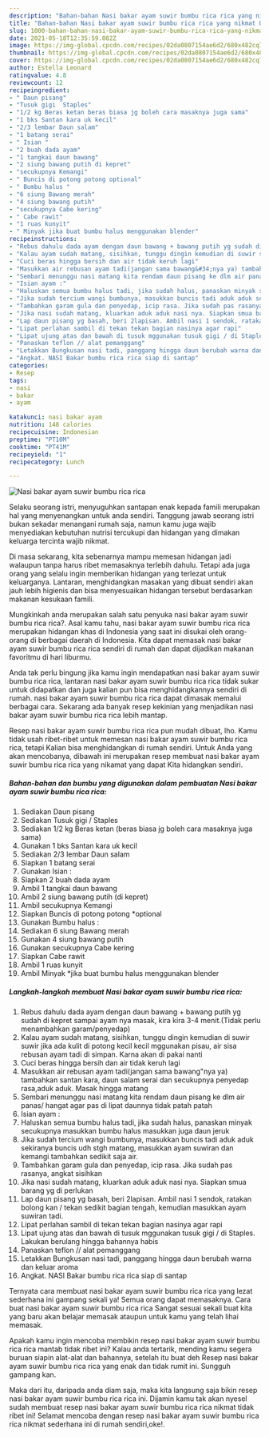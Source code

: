```yaml
---
description: "Bahan-bahan Nasi bakar ayam suwir bumbu rica rica yang nikmat Untuk Jualan"
title: "Bahan-bahan Nasi bakar ayam suwir bumbu rica rica yang nikmat Untuk Jualan"
slug: 1000-bahan-bahan-nasi-bakar-ayam-suwir-bumbu-rica-rica-yang-nikmat-untuk-jualan
date: 2021-05-18T12:35:59.082Z
image: https://img-global.cpcdn.com/recipes/02da0807154ae6d2/680x482cq70/nasi-bakar-ayam-suwir-bumbu-rica-rica-foto-resep-utama.jpg
thumbnail: https://img-global.cpcdn.com/recipes/02da0807154ae6d2/680x482cq70/nasi-bakar-ayam-suwir-bumbu-rica-rica-foto-resep-utama.jpg
cover: https://img-global.cpcdn.com/recipes/02da0807154ae6d2/680x482cq70/nasi-bakar-ayam-suwir-bumbu-rica-rica-foto-resep-utama.jpg
author: Estella Leonard
ratingvalue: 4.8
reviewcount: 12
recipeingredient:
- " Daun pisang"
- "Tusuk gigi  Staples"
- "1/2 kg Beras ketan beras biasa jg boleh cara masaknya juga sama"
- "1 bks Santan kara uk kecil"
- "2/3 lembar Daun salam"
- "1 batang serai"
- " Isian "
- "2 buah dada ayam"
- "1 tangkai daun bawang"
- "2 siung bawang putih di kepret"
- "secukupnya Kemangi"
- " Buncis di potong potong optional"
- " Bumbu halus "
- "6 siung Bawang merah"
- "4 siung bawang putih"
- "secukupnya Cabe kering"
- " Cabe rawit"
- "1 ruas kunyit"
- " Minyak jika buat bumbu halus menggunakan blender"
recipeinstructions:
- "Rebus dahulu dada ayam dengan daun bawang + bawang putih yg sudah di kepret sampai ayam nya masak, kira kira 3-4 menit.(Tidak perlu menambahkan garam/penyedap)"
- "Kalau ayam sudah matang, sisihkan, tunggu dingin kemudian di suwir suwir jika ada kulit di potong kecil kecil mggunakan pisau, air sisa rebusan ayam tadi di simpan. Karna akan di pakai nanti"
- "Cuci beras hingga bersih dan air tidak keruh lagi"
- "Masukkan air rebusan ayam tadi(jangan sama bawang&#34;nya ya) tambahkan santan kara, daun salam serai dan secukupnya penyedap rasa,aduk aduk. Masak hingga matang"
- "Sembari menunggu nasi matang kita rendam daun pisang ke dlm air panas/ hangat agar pas di lipat daunnya tidak patah patah"
- "Isian ayam :"
- "Haluskan semua bumbu halus tadi, jika sudah halus, panaskan minyak secukupnya masukkan bumbu halus masukkan juga daun jeruk"
- "Jika sudah tercium wangi bumbunya, masukkan buncis tadi aduk aduk sekiranya buncis udh stgh matang, masukkan ayam suwiran dan kemangi tambahkan sedikit saja air."
- "Tambahkan garam gula dan penyedap, icip rasa. Jika sudah pas rasanya, angkat sisihkan"
- "Jika nasi sudah matang, kluarkan aduk aduk nasi nya. Siapkan smua barang yg di perlukan"
- "Lap daun pisang yg basah, beri 2lapisan. Ambil nasi 1 sendok, ratakan bolong kan / tekan sedikit bagian tengah, kemudian masukkan ayam suwiran tadi."
- "Lipat perlahan sambil di tekan tekan bagian nasinya agar rapi"
- "Lipat ujung atas dan bawah di tusuk mggunakan tusuk gigi / di Staples. Lakukan berulang hingga bahannya habis"
- "Panaskan teflon // alat pemanggang"
- "Letakkan Bungkusan nasi tadi, panggang hingga daun berubah warna dan keluar aroma"
- "Angkat. NASI Bakar bumbu rica rica siap di santap"
categories:
- Resep
tags:
- nasi
- bakar
- ayam

katakunci: nasi bakar ayam 
nutrition: 148 calories
recipecuisine: Indonesian
preptime: "PT10M"
cooktime: "PT41M"
recipeyield: "1"
recipecategory: Lunch

---
```



![Nasi bakar ayam suwir bumbu rica rica](https://img-global.cpcdn.com/recipes/02da0807154ae6d2/680x482cq70/nasi-bakar-ayam-suwir-bumbu-rica-rica-foto-resep-utama.jpg)

Selaku seorang istri, menyuguhkan santapan enak kepada famili merupakan hal yang menyenangkan untuk anda sendiri. Tanggung jawab seorang istri bukan sekadar menangani rumah saja, namun kamu juga wajib menyediakan kebutuhan nutrisi tercukupi dan hidangan yang dimakan keluarga tercinta wajib nikmat.

Di masa  sekarang, kita sebenarnya mampu memesan hidangan jadi walaupun tanpa harus ribet memasaknya terlebih dahulu. Tetapi ada juga orang yang selalu ingin memberikan hidangan yang terlezat untuk keluarganya. Lantaran, menghidangkan masakan yang dibuat sendiri akan jauh lebih higienis dan bisa menyesuaikan hidangan tersebut berdasarkan makanan kesukaan famili. 



Mungkinkah anda merupakan salah satu penyuka nasi bakar ayam suwir bumbu rica rica?. Asal kamu tahu, nasi bakar ayam suwir bumbu rica rica merupakan hidangan khas di Indonesia yang saat ini disukai oleh orang-orang di berbagai daerah di Indonesia. Kita dapat memasak nasi bakar ayam suwir bumbu rica rica sendiri di rumah dan dapat dijadikan makanan favoritmu di hari liburmu.

Anda tak perlu bingung jika kamu ingin mendapatkan nasi bakar ayam suwir bumbu rica rica, lantaran nasi bakar ayam suwir bumbu rica rica tidak sukar untuk didapatkan dan juga kalian pun bisa menghidangkannya sendiri di rumah. nasi bakar ayam suwir bumbu rica rica dapat dimasak memalui berbagai cara. Sekarang ada banyak resep kekinian yang menjadikan nasi bakar ayam suwir bumbu rica rica lebih mantap.

Resep nasi bakar ayam suwir bumbu rica rica pun mudah dibuat, lho. Kamu tidak usah ribet-ribet untuk memesan nasi bakar ayam suwir bumbu rica rica, tetapi Kalian bisa menghidangkan di rumah sendiri. Untuk Anda yang akan mencobanya, dibawah ini merupakan resep membuat nasi bakar ayam suwir bumbu rica rica yang nikamat yang dapat Kita hidangkan sendiri.

<!--inarticleads1-->

##### Bahan-bahan dan bumbu yang digunakan dalam pembuatan Nasi bakar ayam suwir bumbu rica rica:

1. Sediakan  Daun pisang
1. Sediakan Tusuk gigi / Staples
1. Sediakan 1/2 kg Beras ketan (beras biasa jg boleh cara masaknya juga sama)
1. Gunakan 1 bks Santan kara uk kecil
1. Sediakan 2/3 lembar Daun salam
1. Siapkan 1 batang serai
1. Gunakan  Isian :
1. Siapkan 2 buah dada ayam
1. Ambil 1 tangkai daun bawang
1. Ambil 2 siung bawang putih (di kepret)
1. Ambil secukupnya Kemangi
1. Siapkan  Buncis di potong potong *optional
1. Gunakan  Bumbu halus :
1. Sediakan 6 siung Bawang merah
1. Gunakan 4 siung bawang putih
1. Gunakan secukupnya Cabe kering
1. Siapkan  Cabe rawit
1. Ambil 1 ruas kunyit
1. Ambil  Minyak *jika buat bumbu halus menggunakan blender




<!--inarticleads2-->

##### Langkah-langkah membuat Nasi bakar ayam suwir bumbu rica rica:

1. Rebus dahulu dada ayam dengan daun bawang + bawang putih yg sudah di kepret sampai ayam nya masak, kira kira 3-4 menit.(Tidak perlu menambahkan garam/penyedap)
1. Kalau ayam sudah matang, sisihkan, tunggu dingin kemudian di suwir suwir jika ada kulit di potong kecil kecil mggunakan pisau, air sisa rebusan ayam tadi di simpan. Karna akan di pakai nanti
1. Cuci beras hingga bersih dan air tidak keruh lagi
1. Masukkan air rebusan ayam tadi(jangan sama bawang&#34;nya ya) tambahkan santan kara, daun salam serai dan secukupnya penyedap rasa,aduk aduk. Masak hingga matang
1. Sembari menunggu nasi matang kita rendam daun pisang ke dlm air panas/ hangat agar pas di lipat daunnya tidak patah patah
1. Isian ayam :
1. Haluskan semua bumbu halus tadi, jika sudah halus, panaskan minyak secukupnya masukkan bumbu halus masukkan juga daun jeruk
1. Jika sudah tercium wangi bumbunya, masukkan buncis tadi aduk aduk sekiranya buncis udh stgh matang, masukkan ayam suwiran dan kemangi tambahkan sedikit saja air.
1. Tambahkan garam gula dan penyedap, icip rasa. Jika sudah pas rasanya, angkat sisihkan
1. Jika nasi sudah matang, kluarkan aduk aduk nasi nya. Siapkan smua barang yg di perlukan
1. Lap daun pisang yg basah, beri 2lapisan. Ambil nasi 1 sendok, ratakan bolong kan / tekan sedikit bagian tengah, kemudian masukkan ayam suwiran tadi.
1. Lipat perlahan sambil di tekan tekan bagian nasinya agar rapi
1. Lipat ujung atas dan bawah di tusuk mggunakan tusuk gigi / di Staples. Lakukan berulang hingga bahannya habis
1. Panaskan teflon // alat pemanggang
1. Letakkan Bungkusan nasi tadi, panggang hingga daun berubah warna dan keluar aroma
1. Angkat. NASI Bakar bumbu rica rica siap di santap




Ternyata cara membuat nasi bakar ayam suwir bumbu rica rica yang lezat sederhana ini gampang sekali ya! Semua orang dapat memasaknya. Cara buat nasi bakar ayam suwir bumbu rica rica Sangat sesuai sekali buat kita yang baru akan belajar memasak ataupun untuk kamu yang telah lihai memasak.

Apakah kamu ingin mencoba membikin resep nasi bakar ayam suwir bumbu rica rica mantab tidak ribet ini? Kalau anda tertarik, mending kamu segera buruan siapin alat-alat dan bahannya, setelah itu buat deh Resep nasi bakar ayam suwir bumbu rica rica yang enak dan tidak rumit ini. Sungguh gampang kan. 

Maka dari itu, daripada anda diam saja, maka kita langsung saja bikin resep nasi bakar ayam suwir bumbu rica rica ini. Dijamin kamu tak akan nyesel sudah membuat resep nasi bakar ayam suwir bumbu rica rica nikmat tidak ribet ini! Selamat mencoba dengan resep nasi bakar ayam suwir bumbu rica rica nikmat sederhana ini di rumah sendiri,oke!.

